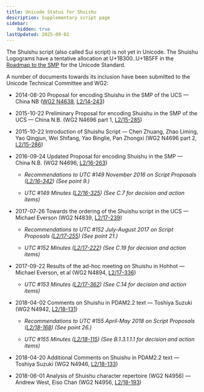 ```yaml
---
title: Unicode Status for Shuishu
description: Supplementary script page
sidebar:
    hidden: true
lastUpdated: 2025-09-02
---
```


The Shuishu script (also called Sui script) is not yet in Unicode. The Shuishu Logograms have a tentative allocation at U+1B300..U+1B5FF  in the [Roadmap to the SMP](http://www.unicode.org/roadmaps/smp/) for the Unicode Standard.

[comment]: # (end of intro)

[comment]: # (start of blocks)



[comment]: # (end of blocks)

[comment]: # (start of chars)



[comment]: # (end of chars)

[comment]: # (start of rest)

A number of documents towards its inclusion have been submitted to the Unicode Technical Committee and WG2:

- 2014-08-20 Proposal for encoding Shuishu in the SMP of the UCS — China NB ([WG2 N4638](https://www.unicode.org/wg2/docs/n4638.pdf), [L2/14-243](http://www.unicode.org/cgi-bin/GetMatchingDocs.pl?L2/14-243))

- 2015-10-22 Preliminary Proposal for encoding Shuishu in the SMP of the UCS — China N.B. (WG2 N4696 part 1, [L2/15-285](http://www.unicode.org/cgi-bin/GetMatchingDocs.pl?L2/15-285))

- 2015-10-22 Introduction of Shuishu Script — Chen Zhuang, Zhao Liming, Yao Qingjun, Wei Shifang, Yao Binglie, Pan Zhongxi (WG2 N4696 part 2, [L2/15-286](http://www.unicode.org/cgi-bin/GetMatchingDocs.pl?L2/15-286))

- 2016-09-24 Updated Proposal for encoding Shuishu in the SMP — China N.B. (WG2 N4696, [L2/16-263](http://www.unicode.org/cgi-bin/GetMatchingDocs.pl?L2/16-263))

  - _Recommendations to UTC #149 November 2016 on Script Proposals ([L2/16-342](http://www.unicode.org/L2/L2016/16342-script-ad-hoc.pdf)) (See point 9.)_

  - _UTC #149 Minutes ([L2/16-325](http://www.unicode.org/L2/L2016/16325.htm)) (See C.7 for decision and action items)_

- 2017-07-26 Towards the ordering of the Shuishu script in the UCS — Michael Everson (WG2 N4839, [L2/17-239](http://www.unicode.org/cgi-bin/GetMatchingDocs.pl?L2/17-239))

  - _Recommendations to UTC #152 July-August 2017 on Script Proposals ([L2/17-255](http://www.unicode.org/cgi-bin/GetMatchingDocs.pl?L2/17-255)) (See point 21.)_

  - _UTC #152 Minutes ([L2/17-222](http://www.unicode.org/L2/L2017/17222.htm)) (See C.19 for decision and action items)_

- 2017-09-22 Results of the ad-hoc meeting on Shuishu in Hohhot — Michael Everson, et al (WG2 N4894, [L2/17-336](http://www.unicode.org/cgi-bin/GetMatchingDocs.pl?L2/17-336))

  - _UTC #153 Minutes ([L2/17-362](http://www.unicode.org/L2/L2017/17362.htm)) (See C.14 for decision and action items)_

- 2018-04-02 Comments on Shuishu in PDAM2.2 text — Toshiya Suzuki (WG2 N4942, [L2/18-131](http://www.unicode.org/cgi-bin/GetMatchingDocs.pl?L2/18-131))

  - _Recommendations to UTC #155 April-May 2018 on Script Proposals ([L2/18-168](http://www.unicode.org/L2/L2018/18168-script-rec.pdf)) (See point 26.)_

  - _UTC #155 Minutes ([L2/18-115](http://www.unicode.org/L2/L2018/18115.htm)) (See B.1.3.1.1.1 for decision and action items)_

- 2018-04-20 Additional Comments on Shuishu in PDAM2.2 text — Toshiya Suzuki (WG2 N4946, [L2/18-133](http://www.unicode.org/cgi-bin/GetMatchingDocs.pl?L2/18-133))

- 2018-06-01 Analysis of Shuishu character repertoire (WG2 N4956) — Andrew West, Eiso Chan (WG2 N4956, [L2/18-193](http://www.unicode.org/cgi-bin/GetMatchingDocs.pl?L2/18-193))
